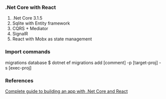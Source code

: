 ### .Net Core with React 

1. .Net Core 3.1.5
2. Sqlite with Entity framework
3. CQRS + Mediator
4. SignalR
5. React with Mobx as state management

### Import commands

migrations database
    $ dotnet ef migrations add [comment] -p [target-proj] -s [exec-proj] 

### References

[Complete guide to building an app with .Net Core and React](https://www.udemy.com/course/complete-guide-to-building-an-app-with-net-core-and-react/)
